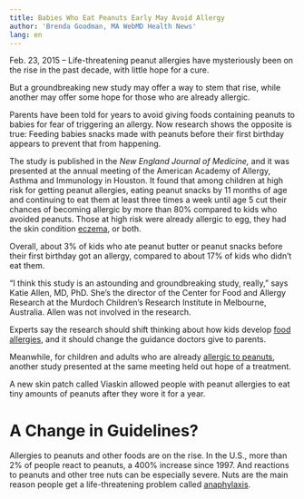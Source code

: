 ```yaml
---
title: Babies Who Eat Peanuts Early May Avoid Allergy
author: 'Brenda Goodman, MA WebMD Health News'
lang: en
---
```


Feb. 23, 2015 – Life-threatening peanut allergies have mysteriously been on the rise in the past decade, with little hope for a cure.

But a groundbreaking new study may offer a way to stem that rise, while another may offer some hope for those who are already allergic.

Parents have been told for years to avoid giving foods containing peanuts to babies for fear of triggering an allergy. Now research shows the opposite is true: Feeding babies snacks made with peanuts before their first birthday appears to prevent that from happening.

The study is published in the *New England Journal of Medicine,* and it was presented at the annual meeting of the American Academy of Allergy, Asthma and Immunology in Houston. It found that among children at high risk for getting peanut allergies, eating peanut snacks by 11 months of age and continuing to eat them at least three times a week until age 5 cut their chances of becoming allergic by more than 80% compared to kids who avoided peanuts. Those at high risk were already allergic to egg, they had the skin condition [eczema], or both.

Overall, about 3% of kids who ate peanut butter or peanut snacks before their first birthday got an allergy, compared to about 17% of kids who didn’t eat them.

“I think this study is an astounding and groundbreaking study, really,” says Katie Allen, MD, PhD. She’s the director of the Center for Food and Allergy Research at the Murdoch Children’s Research Institute in Melbourne, Australia. Allen was not involved in the research.

Experts say the research should shift thinking about how kids develop [food allergies], and it should change the guidance doctors give to parents.

Meanwhile, for children and adults who are already [allergic to peanuts], another study presented at the same meeting held out hope of a treatment.

A new skin patch called Viaskin allowed people with peanut allergies to eat tiny amounts of peanuts after they wore it for a year.

A Change in Guidelines?
=======================

Allergies to peanuts and other foods are on the rise. In the U.S., more than 2% of people react to peanuts, a 400% increase since 1997. And reactions to peanuts and other tree nuts can be especially severe. Nuts are the main reason people get a life-threatening problem called [anaphylaxis].

  [eczema]: http://www.webmd.com/skin-problems-and-treatments/eczema/default.htm
  [food allergies]: http://www.webmd.com/allergies/guide/food-allergy-intolerances
  [allergic to peanuts]: http://www.webmd.com/allergies/guide/nut-allergy
  [anaphylaxis]: http://www.webmd.com/allergies/guide/anaphylaxis
